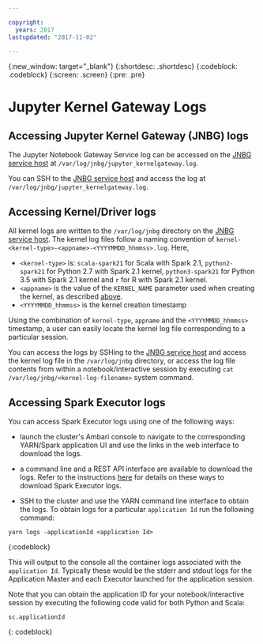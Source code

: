 ```yaml
---

copyright:
  years: 2017
lastupdated: "2017-11-02"

---
```


<!-- Attribute definitions -->
{:new_window: target="_blank"}
{:shortdesc: .shortdesc}
{:codeblock: .codeblock}
{:screen: .screen}
{:pre: .pre}

# Jupyter Kernel Gateway Logs

## Accessing Jupyter Kernel Gateway (JNBG) logs

The Jupyter Notebook Gateway Service log can be accessed on the [JNBG service host](./JNBG-Service-Host.html) at `/var/log/jnbg/jupyter_kernelgateway.log`.

You can SSH to the [JNBG service host](./JNBG-Service-Host.html) and access the log at `/var/log/jnbg/jupyter_kernelgateway.log`.

## Accessing Kernel/Driver logs

All kernel logs are written to the `/var/log/jnbg` directory on the [JNBG service host](./JNBG-Service-Host.html). The kernel log files follow a naming convention of `kernel-<kernel-type>-<appname>-<YYYYMMDD_hhmmss>.log`. Here,

* `<kernel-type>` is: `scala-spark21` for Scala with Spark 2.1, `python2-spark21` for Python 2.7 with Spark 2.1 kernel, `python3-spark21` for Python 3.5 with Spark 2.1 kernel and `r` for R with Spark 2.1 kernel.
* `<appname>` is the value of the `KERNEL_NAME` parameter used when creating the kernel, as described [above](#kernel-name).
* `<YYYYMMDD_hhmmss>` is the kernel creation timestamp

Using the combination of `kernel-type`, `appname` and the `<YYYYMMDD_hhmmss>` timestamp, a user can easily locate the kernel log file corresponding to a particular session.

You can access the logs by SSHing to the [JNBG service host](./JNBG-Service-Host.html)  and access the kernel log file in the `/var/log/jnbg` directory, or access the log file contents from within a notebook/interactive session by executing
  `cat /var/log/jnbg/<kernel-log-filename>` system command.

## Accessing Spark Executor logs

You can access Spark Executor logs using one of the following ways:

* launch the cluster's Ambari console to navigate to the corresponding YARN/Spark application UI and use the links in the web interface to download the logs.

* a command line and a REST API interface are available to download the logs. Refer to the instructions [here](./wce-cli-ref-spark-logs.html) for details on these ways to download Spark Executor logs.

* SSH to the cluster and use the YARN command line interface to obtain the logs. To obtain logs for a particular `application Id` run the following command:

 ```
 yarn logs -applicationId <application Id>
 ```
 {:codeblock}

 This will output to the console all the container logs associated with the `application Id`. Typically these would be the stderr and stdout logs for the Application Master and each Executor launched for the application session.

 Note that you can obtain the application ID for your notebook/interactive session by executing the following
 code valid for both Python and Scala:

 ```
 sc.applicationId
 ```
 {: codeblock}
